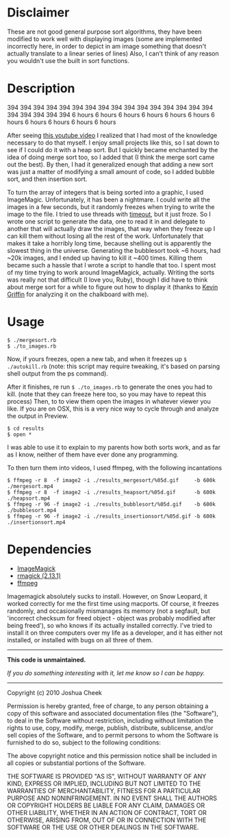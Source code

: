 Disclaimer
==========

These are not good general purpose sort algorithms, they have been modified to work well with displaying images (some are implemented incorrectly here, in order to depict in am image something that doesn't actually translate to a linear series of lines) Also, I can't think of any reason you wouldn't use the built in sort functions.

Description
===========

394 394 394 394 394 394 394 394 394 394 394 394 394 394 394 394 394 394 394 394 394 
6 hours 6 hours 6 hours 6 hours 6 hours 6 hours 6 hours 6 hours 6 hours 6 hours 6 hours 

After seeing [this youtube video](http://www.youtube.com/watch?v=iXAjiDQbPSw) I realized that I had most of the knowledge necessary to do that myself. I enjoy small projects like this, so I sat down to see if I could do it with a heap sort. But I quickly became enchanted by the idea of doing merge sort too, so I added that (I think the merge sort came out the best).  By then, I had it generalized enough that adding a new sort was just a matter of modifying a small amount of code, so I added bubble sort, and then insertion sort.

To turn the array of integers that is being sorted into a graphic, I used ImageMagic. Unfortunately, it has been a nightmare. I could write all the images in a few seconds, but it randomly freezes when trying to write the image to the file. I tried to use threads with [timeout](http://ruby-doc.org/stdlib/libdoc/timeout/rdoc/files/timeout_rb.html), but it just froze. So I wrote one script to generate the data, one to read it in and delegate to another that will actually draw the images, that way when they freeze up I can kill them without losing all the rest of the work. Unfortunately that makes it take a horribly long time, because shelling out is apparently the slowest thing in the universe. Generating the bubblesort took ~6 hours, had ~20k images, and I ended up having to kill it ~400 times. Killing them became such a hassle that I wrote a script to handle that too. I spent most of my time trying to work around ImageMagick, actually. Writing the sorts was really not that difficult (I love you, Ruby), though I did have to think about merge sort for a while to figure out how to display it (thanks to [Kevin Griffin](http://github.com/kevingriffin) for analyzing it on the chalkboard with me).

Usage
=====

    $ ./mergesort.rb
    $ ./to_images.rb

Now, if yours freezes, open a new tab, and when it freezes up `$ ./autokill.rb` (note: this script may require tweaking, it's based on parsing shell output from the ps command).

After it finishes, re run `$ ./to_images.rb` to generate the ones you had to kill. (note that they can freeze here too, so you may have to repeat this process) Then, to to view them open the images in whatever viewer you like. If you are on OSX, this is a very nice way to cycle through and analyze the output in Preview.

    $ cd results
    $ open *

I was able to use it to explain to my parents how both sorts work, and as far as I know, neither of them have ever done any programming.

To then turn them into videos, I used ffmpeg, with the following incantations

    $ ffmpeg -r 8  -f image2 -i ./results_mergesort/%05d.gif     -b 600k ./mergesort.mp4
    $ ffmpeg -r 8  -f image2 -i ./results_heapsort/%05d.gif      -b 600k ./heapsort.mp4
    $ ffmpeg -r 96 -f image2 -i ./results_bubblesort/%05d.gif    -b 600k ./bubblesort.mp4
    $ ffmpeg -r 96 -f image2 -i ./results_insertionsort/%05d.gif -b 600k ./insertionsort.mp4


Dependencies
============

* [ImageMagick](http://www.imagemagick.org/script/index.php)
* [rmagick (2.13.1)](http://rubygems.org/gems/rmagick)
* [ffmpeg](http://www.ffmpeg.org/)

Imagemagick absolutely sucks to install. However, on Snow Leopard, it worked correctly for me the first time using macports. Of course, it freezes randomly, and occasionally mismanages its memory (not a segfault, but 'incorrect checksum for freed object - object was probably modified after being freed'), so who knows if its actually installed correctly. I've tried to install it on three computers over my life as a developer, and it has either not installed, or installed with bugs on all three of them.



---------------------------------------

**This code is unmaintained.** 

_If you do something interesting with it, let me know so I can be happy._

---------------------------------------

Copyright (c) 2010 Joshua Cheek

 Permission is hereby granted, free of charge, to any person obtaining a copy
 of this software and associated documentation files (the "Software"), to deal
 in the Software without restriction, including without limitation the rights
 to use, copy, modify, merge, publish, distribute, sublicense, and/or sell
 copies of the Software, and to permit persons to whom the Software is
 furnished to do so, subject to the following conditions:

 The above copyright notice and this permission notice shall be included in
 all copies or substantial portions of the Software.

 THE SOFTWARE IS PROVIDED "AS IS", WITHOUT WARRANTY OF ANY KIND, EXPRESS OR
 IMPLIED, INCLUDING BUT NOT LIMITED TO THE WARRANTIES OF MERCHANTABILITY,
 FITNESS FOR A PARTICULAR PURPOSE AND NONINFRINGEMENT. IN NO EVENT SHALL THE
 AUTHORS OR COPYRIGHT HOLDERS BE LIABLE FOR ANY CLAIM, DAMAGES OR OTHER
 LIABILITY, WHETHER IN AN ACTION OF CONTRACT, TORT OR OTHERWISE, ARISING FROM,
 OUT OF OR IN CONNECTION WITH THE SOFTWARE OR THE USE OR OTHER DEALINGS IN
 THE SOFTWARE.

